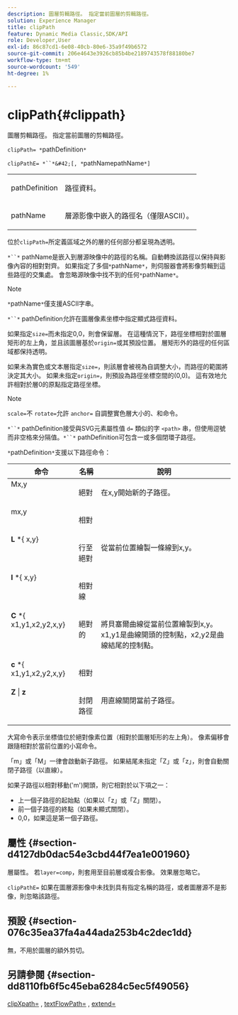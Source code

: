 ```yaml
---
description: 圖層剪輯路徑。 指定當前圖層的剪輯路徑。
solution: Experience Manager
title: clipPath
feature: Dynamic Media Classic,SDK/API
role: Developer,User
exl-id: 86c87cd1-6e08-40cb-80e6-35a9f49b6572
source-git-commit: 206e4643e3926cb85b4be2189743578f88180be7
workflow-type: tm+mt
source-wordcount: '549'
ht-degree: 1%

---
```


# clipPath{#clippath}

圖層剪輯路徑。 指定當前圖層的剪輯路徑。

`clipPath= *`pathDefinition`*`

`clipPathE= *``*&#42;[, *`pathNamepathName`*]`

<table id="simpletable_275E2A5FAB804C6388BD110D2ACA3C82"> 
 <tr class="strow"> 
  <td class="stentry"> <p><span class="codeph"> <span class="varname"> pathDefinition</span> </span> </p> </td> 
  <td class="stentry"> <p>路徑資料。 </p></td> 
 </tr> 
 <tr class="strow"> 
  <td class="stentry"> <p><span class="codeph"> <span class="varname"> pathName</span></span> </p> </td> 
  <td class="stentry"> <p>層源影像中嵌入的路徑名（僅限ASCII）。 </p></td> 
 </tr> 
</table>

位於`clipPath=`所定義區域之外的層的任何部分都呈現為透明。

`*``*` pathName是嵌入到層源映像中的路徑的名稱。自動轉換該路徑以保持與影像內容的相對對齊。 如果指定了多個`*`pathName`*`，則伺服器會將影像剪輯到這些路徑的交集處。 會忽略源映像中找不到的任何`*`pathName`*`。

>[!NOTE]
>
>`*`pathName`*`僅支援ASCII字串。

`*``*` pathDefinition允許在圖層像素坐標中指定顯式路徑資料。

如果指定`size=`而未指定0,0，則會保留層。 在這種情況下，路徑坐標相對於圖層矩形的左上角，並且該圖層基於`origin=`或其預設位置。 層矩形外的路徑的任何區域都保持透明。

如果未為實色或文本層指定`size=`，則該層會被視為自調整大小，而路徑的範圍將決定其大小。 如果未指定`origin=`，則預設為路徑坐標空間的(0,0)。 這有效地允許相對於層0的原點指定路徑坐標。

>[!NOTE]
>
>`scale=`不 `rotate=`允許 `anchor=` 自調整實色層大小的、和命令。

`*``*` pathDefinition接受與SVG元素屬性值 `d=` 類似的字 `<path>` 串，但使用逗號而非空格來分隔值。`*``*` pathDefinition可包含一或多個閉環子路徑。

`*`pathDefinition`*`支援以下路徑命令：

<table id="table_A74DD7A48B1C417D9D4BA46BECEAB981"> 
 <thead> 
  <tr> 
   <th class="entry"> <b> 命令</b> </th> 
   <th class="entry"> <b> 名稱</b> </th> 
   <th class="entry"> <b> 說明</b> </th> 
  </tr> 
 </thead>
 <tbody> 
  <tr valign="top"> 
   <td> <b> </b> <span class="varname"> Mx,y</span> </td> 
   <td> <p> 絕對 </p> </td> 
   <td> <p> 在x,y開始新的子路徑。 </p> </td> 
  </tr> 
  <tr valign="top"> 
   <td> <b> </b> <span class="varname"> mx,y</span> </td> 
   <td> <p> 相對 </p> </td> 
  </tr> 
  <tr valign="top"> 
   <td> <b> L</b> *{<span class="varname"> x,y</span>} </td> 
   <td> <p> 行至絕對 </p> </td> 
   <td> <p> 從當前位置繪製一條線到x,y。 </p> </td> 
  </tr> 
  <tr valign="top"> 
   <td> <b> l</b> *{<span class="varname"> x,y</span>} </td> 
   <td> <p> 相對線 </p> </td> 
  </tr> 
  <tr valign="top"> 
   <td> <b> C</b> *{<span class="varname"> x1,y1,x2,y2,x,y</span>} </td> 
   <td> <p> 絕對的 </p> </td> 
   <td> <p> 將貝塞爾曲線從當前位置繪製到x,y。x1,y1是曲線開頭的控制點，x2,y2是曲線結尾的控制點。 </p> </td> 
  </tr> 
  <tr valign="top"> 
   <td> <b> c</b> *{<span class="varname"> x1,y1,x2,y2,x,y</span>} </td> 
   <td> <p> 相對 </p> </td> 
  </tr> 
  <tr valign="top"> 
   <td> <b> Z</b>  |  <b>z</b> </td> 
   <td> <p> 封閉路徑 </p> </td> 
   <td> <p> 用直線關閉當前子路徑。 </p> </td> 
  </tr> 
 </tbody> 
</table>

大寫命令表示坐標值位於絕對像素位置（相對於圖層矩形的左上角）。 像素偏移會跟隨相對於當前位置的小寫命令。

「m」或「M」一律會啟動新子路徑。 如果結尾未指定「Z」或「z」，則會自動關閉子路徑（以直線）。

如果子路徑以相對移動(&#39;m&#39;)開頭，則它相對於以下項之一：

* 上一個子路徑的起始點（如果以「z」或「Z」關閉）。
* 前一個子路徑的終點（如果未顯式關閉）。
* 0,0，如果這是第一個子路徑。

## 屬性 {#section-d4127db0dac54e3cbd44f7ea1e001960}

層屬性。 若`layer=comp`，則套用至目前層或複合影像。 效果層忽略它。

`clipPathE=` 如果在圖層源影像中未找到具有指定名稱的路徑，或者圖層源不是影像，則忽略該路徑。

## 預設 {#section-076c35ea37fa4a44ada253b4c2dec1dd}

無，不用於圖層的額外剪切。

## 另請參閱 {#section-dd8110fb6f5c45eba6284c5ec5f49056}

[clipXpath=](../../../../../is-api/http-ref/image-serving-api-ref/c-http-protocol-reference/c-command-reference/r-clipxpath.md#reference-17e5e4da3e044943af8f963f58a45f53) ,  [textFlowPath=](../../../../../is-api/http-ref/image-serving-api-ref/c-http-protocol-reference/c-command-reference/r-textflowpath.md#reference-0b8d9493d71342f0b6a64a6d221584ef) ,  [extend=](../../../../../is-api/http-ref/image-serving-api-ref/c-http-protocol-reference/c-command-reference/r-extend.md#reference-7e9156beb285459d830e2d56782a74ac)
